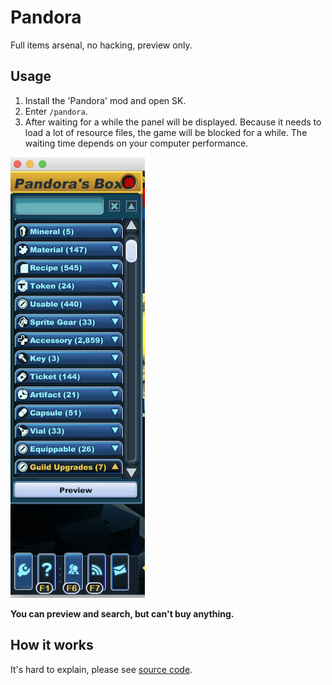 # Pandora

Full items arsenal, no hacking, preview only.

## Usage

1. Install the 'Pandora' mod and open SK.
2. Enter `/pandora`.
3. After waiting for a while the panel will be displayed.
   Because it needs to load a lot of resource files, the game will be blocked for a while.
   The waiting time depends on your computer performance.

![pandora.png](pandora.png)

**You can preview and search, but can't buy anything.**

## How it works

It's hard to explain, please see [source code](src/main/java/com/spiralstudio/mod/pandora/Main.java).